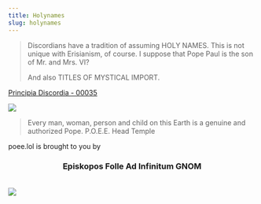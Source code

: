 ```yaml
---
title: Holynames
slug: holynames
---
```


> Discordians have a tradition of assuming HOLY NAMES. This is not unique with Erisianism, of course. I suppose that Pope Paul is the son of Mr. and Mrs. VI?
>
> And also TITLES OF MYSTICAL IMPORT.

<attr><a href="/discordia/#00035">Principia Discordia - 00035</a></attr>

<img class="flush" src="/pd/00036.png" data-source="Principia Discordia 00036" data-link="/discordia/#00036" >

> Every man, woman, person and child on this Earth is a genuine and authorized Pope.
<attr>P.O.E.E. Head Temple</attr>


<p class="center">poee.lol is brought to you by
  <h3 style="text-align: center">Episkopos Folle Ad Infinitum GNOM</h3>
  <br><img src="/image/inf.sm.png">
</p>

